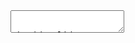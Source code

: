 <body>
		<div class="reveal">
			<div class="slides">
<section data-markdown data-separator="---">  
    <textarea data-template>  

## Slide 1  

Yo Yo Yo!  
---  
## Slide 2  
Hi!  
---  
    </textarea>  
</section>
  <section>Slide 2</section>
			</div>
		</div>

